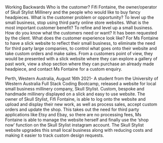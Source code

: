 Working Backwards
Who is the customer?
Fifi Fontaine, the owner/operator of Skull Stylist Millinery and the people who would like to buy fancy headpieces.
What is the customer problem or opportunity?
To level up the small business, stop using third party online store websites.
What is the most important customer benefit?
To refine and level up a small business.
How do you know what the customers need or want?
It has been requested by the client.
What does the customer experience look like?
For Ms Fontaine to have a slick website to reflect their small business, to eliminate the need for third party large companies, to control what goes onto their website and take custom orders and make sales. 
From a customers point of view, they would be presented with a slick website where they can explore a gallery of past work, view a shop section where they can purchase an already made headpiece, and contact Ms Fontaine for a custom enquiry. 


Perth, Western Australia, August 16th 2021- A student from the University of Western Australia Full Stack Coding Bootcamp, released a website for local small business millinery company, Skull Stylist. Custom, bespoke and handmade millinery displayed on a slick and easy to use website. The owner of Skull Stylist, Fifi Fontaine, is able to log onto the website and upload and display their new work, as well as process sales, accept custom orders and update the shop. This takes out the need for third party applications like Etsy and Ebay, so there are no processing fees, Ms Fontaine is able to manage the website herself and finally use the ‘shop now’ function on the Skull Stylist instagram account. The Skull Stylist website upgrades this small local business along with reducing costs and making it easier to track custom design requests. 
